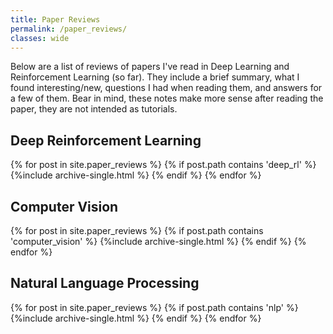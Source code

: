 ```yaml
---
title: Paper Reviews
permalink: /paper_reviews/
classes: wide
---
```


Below are a list of reviews of papers I've read in Deep Learning and Reinforcement
Learning (so far). They include a brief summary, what I found interesting/new,
questions I had when reading them, and answers for a few of them. Bear in mind,
these notes make more sense after reading the paper, they are not intended as
tutorials.

## Deep Reinforcement Learning

{% for post in site.paper_reviews %}
    {% if post.path contains 'deep_rl' %}
        {%include archive-single.html %}
    {% endif %}
{% endfor %}

## Computer Vision

{% for post in site.paper_reviews %}
    {% if post.path contains 'computer_vision' %}
        {%include archive-single.html %}
    {% endif %}
{% endfor %}

## Natural Language Processing

{% for post in site.paper_reviews %}
    {% if post.path contains 'nlp' %}
        {%include archive-single.html %}
    {% endif %}
{% endfor %}


